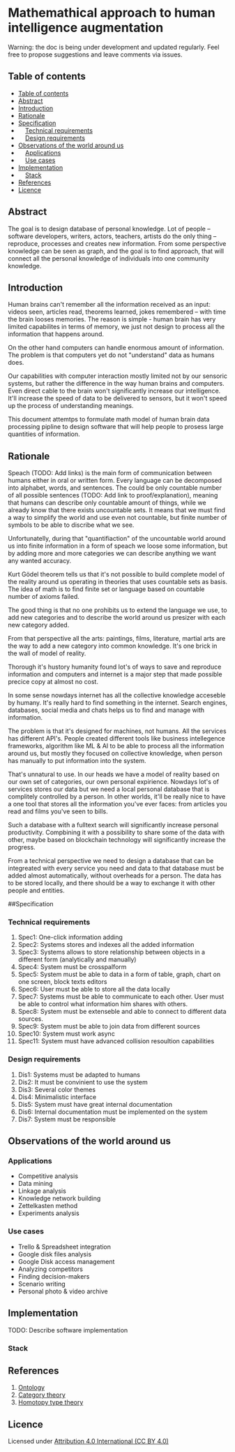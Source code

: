 # Mathemathical approach to human intelligence augmentation

Warning: the doc is being under development and updated regularly. Feel free to propose suggestions and leave comments via issues.

<a name="table-of-contents"></a>
## Table of contents 

- [Table of contents](#table-of-contents)
- [Abstract](#abstract)
- [Introduction](#introduction)
- [Rationale](#rationale)
- [Specification](#specification)
- &nbsp;&nbsp;&nbsp;&nbsp;[Technical requirements](#specification-technical-requirements)
- &nbsp;&nbsp;&nbsp;&nbsp;[Design requirements](#specification-design-requirements)
- [Observations of the world around us](#observations)
- &nbsp;&nbsp;&nbsp;&nbsp;[Applications](#observations-applications)
- &nbsp;&nbsp;&nbsp;&nbsp;[Use cases](#observations-use-cases)
- [Implementation](#implementation)
- &nbsp;&nbsp;&nbsp;&nbsp;[Stack](#implementation-software-stack)
- [References](#references)
- [Licence](#licence)

<a name="abstract"></a>
## Abstract

The goal is to design database of personal knowledge. Lot of people – software developers, writers, actors, teachers, artists do the only thing – reproduce, processes and creates new information. From some perspective knowledge can be seen as graph, and the goal is to find approach, that will connect all the personal knowledge of individuals into one community knowledge.

<a name="introduction"></a>
## Introduction

Human brains can't remember all the information received as an input: videos seen, articles read, theorems learned, jokes remembered – with time the brain looses memories. The reason is simple - human brain has very limited capabilites in terms of memory, we just not design to process all the information that happens around.

On the other hand computers can handle enormous amount of information. The problem is that computers yet do not "understand" data as humans does.

Our capabilities with computer interaction mostly limited not by our sensoric systems, but rather the difference in the way human brains and computers. Even direct cable to the brain won't significantly increase our intelligence. It'll increase the speed of data to be delivered to sensors, but it won't speed up the process of understanding meanings.

This document attemtps to formulate math model of human brain data processing pipline to design software that will help people to prosess large quantities of information.

<a name="rationale"></a>
## Rationale

Speach (TODO: Add links) is the main form of communication between humans either in oral or written form. Every language can be decomposed into alphabet, words, and sentences. The could be only countable number of all possible sentences (TODO: Add link to proof/explanation), meaning that humans can describe only countable amount of things, while we already know that there exists uncountable sets. It means that we must find a way to simplify the world and use even not countable, but finite number of symbols to be able to discribe what we see.

Unfortunatelly, during that "quantifiaction" of the uncountable world around us into finite information in a form of speach we loose some information, but by adding more and more categories we can describe anything we want any wanted accuracy.

Kurt Gödel theorem tells us that it's not possible to build complete model of the reality around us operating in theories that uses countable sets as basis. The idea of math is to find finite set or language based on countable number of axioms failed.

The good thing is that no one prohibits us to extend the language we use, to add new categories and to describe the world around us presizer with each new category added.

From that perspective all the arts: paintings, films, literature, martial arts are the way to add a new category into common knowledge. It's one brick in the wall of model of reality.

Thorough it's hustory humanity found lot's of ways to save and reproduce information and computers and internet is a major step that made possible precice copy at almost no cost.

In some sense nowdays internet has all the collective knowledge acceseble by humany. It's really hard to find something in the internet. Search engines, databases, social media and chats helps us to find and manage with information.

The problem is that it's designed for machines, not humans. All the services has different API's. People created different tools like business intellegence frameworks, algorithm like ML & AI to be able to process all the information around us, but mostly they focused on collective knowledge, when person has manually to put information into the system.

That's unnatural to use. In our heads we have a model of reality based on our own set of categories, our own personal expirience. Nowdays lot's of services stores our data but we need a local personal database that is complitely controlled by a person. In other worlds, it'll be really nice to have a one tool that stores all the information you've ever faces: from articles you read and films you've seen to bills.

Such a database with a fulltext search will significantly increase personal productivity. Compbining it with a possibility to share some of the data with other, maybe based on blockchain technology will significantly increase the progress.

From a technical perspective we need to design a database that can be integreated with every service you need and data to that database must be added almost automatically, without overheads for a person. The data has to be stored locally, and there should be a way to exchange it with other people and entities.

<a name="specification"></a>
##Specification

<a name="specification-technical-requirements"></a>
### Technical requirements

1. Spec1: One-click information adding
2. Spec2: Systems stores and indexes all the added information
3. Spec3: Systems allows to store relationship between objects in a different form (analytically and manually)
4. Spec4: System must be crosspalform
5. Spec5: System must be able to data in a form of table, graph, chart on one screen, block texts editors
6. Spec6: User must be able to store all the data locally
7. Spec7: Systems must be able to communicate to each other. User must be able to control what information him shares with others.
8. Spec8: System must be extenseble and able to connect to different data sources.
9. Spec9: System must be able to join data from different sources
10. Spec10: System must work async
11. Spec11: System must have advanced collision resoultion capabilities

<a name="specification-design-requirements"></a>
### Design requirements

1. Dis1: Systems must be adapted to humans
2. Dis2: It must be convinient to use the system
3. Dis3: Several color themes
4. Dis4: Minimalistic interface
5. Dis5: System must have great internal documentation
6. Dis6: Internal documentation must be implemented on the system
7. Dis7: System must be responsible


<a name="observations"></a>
## Observations of the world around us


<a name="observations-applications"></a>
### Applications

- Competitive analysis
- Data mining
- Linkage analysis
- Knowledge network building
- Zettelkasten method
- Experiments analysis

<a name="observations-use-cases"></a>
### Use cases

- Trello & Spreadsheet integration
- Google disk files analysis
- Google Disk access management
- Analyzing competitors
- Finding decision-makers
- Scenario writing
- Personal photo & video archive

<a name="implementation"></a>
## Implementation

TODO: Describe software implementation

<a name="implementation-software-stack"></a>
### Stack


<a name="references"></a>
## References

1. [Ontology](https://en.wikipedia.org/wiki/Ontology)
2. [Category theory](https://en.wikipedia.org/wiki/Category_theory)
3. [Homotopy type theory](https://en.wikipedia.org/wiki/Homotopy_type_theory)

<a name="licence"></a>
## Licence

Licensed under [Attribution 4.0 International (CC BY 4.0)](https://creativecommons.org/licenses/by/4.0/)
